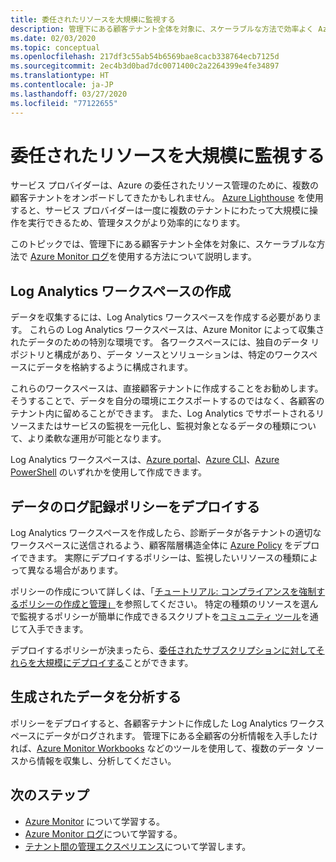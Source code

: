 ```yaml
---
title: 委任されたリソースを大規模に監視する
description: 管理下にある顧客テナント全体を対象に、スケーラブルな方法で効率よく Azure Monitor ログを使用する方法について説明します。
ms.date: 02/03/2020
ms.topic: conceptual
ms.openlocfilehash: 217df3c55ab54b6569bae8cacb338764ecb7125d
ms.sourcegitcommit: 2ec4b3d0bad7dc0071400c2a2264399e4fe34897
ms.translationtype: HT
ms.contentlocale: ja-JP
ms.lasthandoff: 03/27/2020
ms.locfileid: "77122655"
---
```

# <a name="monitor-delegated-resources-at-scale"></a>委任されたリソースを大規模に監視する

サービス プロバイダーは、Azure の委任されたリソース管理のために、複数の顧客テナントをオンボードしてきたかもしれません。 [Azure Lighthouse](../overview.md) を使用すると、サービス プロバイダーは一度に複数のテナントにわたって大規模に操作を実行できるため、管理タスクがより効率的になります。

このトピックでは、管理下にある顧客テナント全体を対象に、スケーラブルな方法で [Azure Monitor ログ](../../azure-monitor/platform/data-platform-logs.md)を使用する方法について説明します。

## <a name="create-log-analytics-workspaces"></a>Log Analytics ワークスペースの作成

データを収集するには、Log Analytics ワークスペースを作成する必要があります。 これらの Log Analytics ワークスペースは、Azure Monitor によって収集されたデータのための特別な環境です。 各ワークスペースには、独自のデータ リポジトリと構成があり、データ ソースとソリューションは、特定のワークスペースにデータを格納するように構成されます。

これらのワークスペースは、直接顧客テナントに作成することをお勧めします。 そうすることで、データを自分の環境にエクスポートするのではなく、各顧客のテナント内に留めることができます。 また、Log Analytics でサポートされるリソースまたはサービスの監視を一元化し、監視対象となるデータの種類について、より柔軟な運用が可能となります。

Log Analytics ワークスペースは、[Azure portal](../../azure-monitor/learn/quick-create-workspace.md)、[Azure CLI](../../azure-monitor/learn/quick-create-workspace-cli.md)、[Azure PowerShell](../../azure-monitor/learn/quick-create-workspace-posh.md) のいずれかを使用して作成できます。

## <a name="deploy-policies-that-log-data"></a>データのログ記録ポリシーをデプロイする

Log Analytics ワークスペースを作成したら、診断データが各テナントの適切なワークスペースに送信されるよう、顧客階層構造全体に [Azure Policy](../../governance/policy/index.yml) をデプロイできます。 実際にデプロイするポリシーは、監視したいリソースの種類によって異なる場合があります。

ポリシーの作成について詳しくは、「[チュートリアル: コンプライアンスを強制するポリシーの作成と管理」](../../governance/policy/tutorials/create-and-manage.md)を参照してください。 特定の種類のリソースを選んで監視するポリシーが簡単に作成できるスクリプトを[コミュニティ ツール](https://github.com/Azure/Azure-Lighthouse-samples/tree/master/Azure-Delegated-Resource-Management/tools/azure-diagnostics-policy-generator)を通じて入手できます。

デプロイするポリシーが決まったら、[委任されたサブスクリプションに対してそれらを大規模にデプロイする](policy-at-scale.md)ことができます。

## <a name="analyze-the-gathered-data"></a>生成されたデータを分析する

ポリシーをデプロイすると、各顧客テナントに作成した Log Analytics ワークスペースにデータがログされます。 管理下にある全顧客の分析情報を入手したければ、[Azure Monitor Workbooks](../../azure-monitor/platform/workbooks-overview.md) などのツールを使用して、複数のデータ ソースから情報を収集し、分析してください。

## <a name="next-steps"></a>次のステップ

- [Azure Monitor](../../azure-monitor/index.yml) について学習する。
- [Azure Monitor ログ](../../azure-monitor/platform/data-platform-logs.md)について学習する。
- [テナント間の管理エクスペリエンス](../concepts/cross-tenant-management-experience.md)について学習します。
